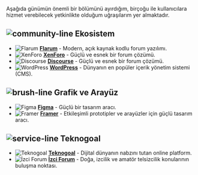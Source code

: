 Aşağıda günümün önemli bir bölümünü ayırdığım, birçoğu ile kullanıcılara hizmet verebilecek yetkinlikte olduğum uğraşılarım yer almaktadır.

## ![community-line](https://github.com/user-attachments/assets/1161ff50-4240-4c3c-a65a-039c452a95e3) Ekosistem
- ![Flarum](https://github.com/user-attachments/assets/492d9f07-6101-4c4a-89fc-0351816d0862) **[Flarum](https://flarum.org)** - Modern, açık kaynak kodlu forum yazılımı.
- ![XenForo](https://github.com/user-attachments/assets/ec235812-c18e-4eee-852b-7d7054201c5f) **[XenForo](https://xenforo.com)** - Güçlü ve esnek bir forum çözümü.
- ![Discourse](https://github.com/user-attachments/assets/51e26d99-baf7-481e-bc40-e50445688a6f) **[Discourse](https://discourse.com)** - Güçlü ve esnek bir forum çözümü.
- ![WordPress](https://github.com/user-attachments/assets/53813b38-3705-4b90-ad95-2f763e9c5a50) **[WordPress](https://wordpress.org)** - Dünyanın en popüler içerik yönetim sistemi (CMS).

## ![brush-line](https://github.com/user-attachments/assets/075d0551-89b1-43fc-ba51-ba07d3697c9b) Grafik ve Arayüz
- ![Figma](https://github.com/user-attachments/assets/629514cc-e805-4b86-8bcc-080875fb8ef3) **[Figma](https://figma.com)** - Güçlü bir tasarım aracı.
- ![Framer](https://github.com/user-attachments/assets/8d738d8e-20cc-4974-9e4b-616edba65bd9) **[Framer](https://framer.com)** - Etkileşimli prototipler ve arayüzler için güçlü tasarım aracı.

## ![service-line](https://github.com/user-attachments/assets/372a6ddf-9a72-44b7-8fe2-dc20f21c1ec9) Teknogoal
- ![Teknogoal](https://github.com/user-attachments/assets/9cf1b056-e1e0-41e9-843a-fe206028d6f2) **[Teknogoal](https://teknogoal.com/)** - Dijital dünyanın nabzını tutan online platform.
- ![İzci Forum](https://github.com/user-attachments/assets/9fb70c5f-5215-481d-80c9-8a2b8d91da74) **[İzci Forum](https://izciforum.com/)** - Doğa, izcilik ve amatör telsizcilik konularının buluşma noktası.
